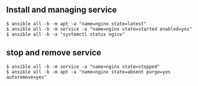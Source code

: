 ## Install and managing service
```
$ ansible all -b -m apt -a "name=nginx state=latest"
$ ansible all -b -m service -a "name=nginx state=started enabled=yes"
$ ansible all -b -a "systemctl status nginx"

```
## stop and remove service
```
$ ansible all -b -m service -a "name=nginx state=stopped"
$ ansible all -b -m apt -a "name=nginx state=absent purge=yes autoremove=yes"

```

